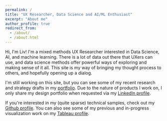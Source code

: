 ```yaml
---
permalink: /
title: "UX Researcher, Data Science and AI/ML Enthusiast"
excerpt: "About me"
author_profile: true
redirect_from: 
  - /about/
  - /about.html
---
```


Hi, I'm Liv! I'm a mixed methods UX Researcher interested in Data Science, AI, and machine learning. There is a lot of data out there that UXers can use, and data science methods offer powerful ways of exploring and making sense of it all. This site is my way of bringing my thought process to others, and hopefully opening up a dialog.

I'm still working on this site, but you can see some of my recent research and strategy drafts in my [portfolio](https://lesliemcfarlin.com/portfolio). Due to the nature of products I work on, I only share my design portfolio when requested via my [LinkedIn profile](https://linkedin.com/in/lesliemcfarlin). 

If you're interested in my (quite sparse) technical samples, check out my [Github profile](https://github.com/lammypi). You can also see some of my previous and in-progress visualization work on my [Tableau profile](https://public.tableau.com/app/profile/liv.mcfarlin).

